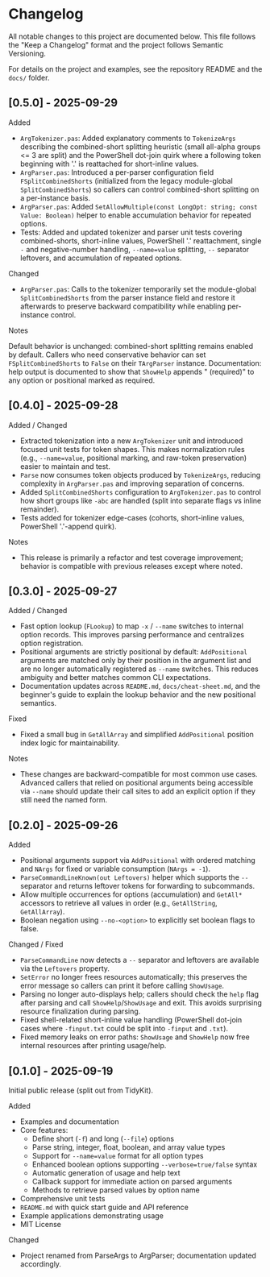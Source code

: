 # Changelog

All notable changes to this project are documented below. This file follows the "Keep a Changelog" format and the project follows Semantic Versioning.

For details on the project and examples, see the repository README and the `docs/` folder.

## [0.5.0] - 2025-09-29

Added

- `ArgTokenizer.pas`: Added explanatory comments to `TokenizeArgs` describing the combined-short splitting heuristic (small all-alpha groups <= 3 are split) and the PowerShell dot-join quirk where a following token beginning with '.' is reattached for short-inline values.
- `ArgParser.pas`: Introduced a per-parser configuration field `FSplitCombinedShorts` (initialized from the legacy module-global `SplitCombinedShorts`) so callers can control combined-short splitting on a per-instance basis.
- `ArgParser.pas`: Added `SetAllowMultiple(const LongOpt: string; const Value: Boolean)` helper to enable accumulation behavior for repeated options.
- Tests: Added and updated tokenizer and parser unit tests covering combined-shorts, short-inline values, PowerShell '.' reattachment, single `-` and negative-number handling, `--name=value` splitting, `--` separator leftovers, and accumulation of repeated options.

Changed

- `ArgParser.pas`: Calls to the tokenizer temporarily set the module-global `SplitCombinedShorts` from the parser instance field and restore it afterwards to preserve backward compatibility while enabling per-instance control.

Notes

Default behavior is unchanged: combined-short splitting remains enabled by default. Callers who
need conservative behavior can set `FSplitCombinedShorts` to `False` on their `TArgParser` instance.
Documentation: help output is documented to show that `ShowHelp` appends " (required)" to any
option or positional marked as required.

## [0.4.0] - 2025-09-28

Added / Changed

- Extracted tokenization into a new `ArgTokenizer` unit and introduced focused unit tests for token shapes. This makes normalization rules (e.g., `--name=value`, positional marking, and raw-token preservation) easier to maintain and test.
- `Parse` now consumes token objects produced by `TokenizeArgs`, reducing complexity in `ArgParser.pas` and improving separation of concerns.
- Added `SplitCombinedShorts` configuration to `ArgTokenizer.pas` to control how short groups like `-abc` are handled (split into separate flags vs inline remainder).
- Tests added for tokenizer edge-cases (cohorts, short-inline values, PowerShell '.'-append quirk).

Notes

- This release is primarily a refactor and test coverage improvement; behavior is compatible with previous releases except where noted.

## [0.3.0] - 2025-09-27

Added / Changed

- Fast option lookup (`FLookup`) to map `-x` / `--name` switches to internal option records. This improves parsing performance and centralizes option registration.
- Positional arguments are strictly positional by default: `AddPositional` arguments are matched only by their position in the argument list and are no longer automatically registered as `--name` switches. This reduces ambiguity and better matches common CLI expectations.
- Documentation updates across `README.md`, `docs/cheat-sheet.md`, and the beginner's guide to explain the lookup behavior and the new positional semantics.

Fixed

- Fixed a small bug in `GetAllArray` and simplified `AddPositional` position index logic for maintainability.

Notes

- These changes are backward-compatible for most common use cases. Advanced callers that relied on positional arguments being accessible via `--name` should update their call sites to add an explicit option if they still need the named form.


## [0.2.0] - 2025-09-26

Added

- Positional arguments support via `AddPositional` with ordered matching and `NArgs` for fixed or variable consumption (`NArgs = -1`).
- `ParseCommandLineKnown(out Leftovers)` helper which supports the `--` separator and returns leftover tokens for forwarding to subcommands.
- Allow multiple occurrences for options (accumulation) and `GetAll*` accessors to retrieve all values in order (e.g., `GetAllString`, `GetAllArray`).
- Boolean negation using `--no-<option>` to explicitly set boolean flags to false.

Changed / Fixed

- `ParseCommandLine` now detects a `--` separator and leftovers are available via the `Leftovers` property.
- `SetError` no longer frees resources automatically; this preserves the error message so callers can print it before calling `ShowUsage`.
- Parsing no longer auto-displays help; callers should check the `help` flag after parsing and call `ShowHelp`/`ShowUsage` and exit. This avoids surprising resource finalization during parsing.
- Fixed shell-related short-inline value handling (PowerShell dot-join cases where `-finput.txt` could be split into `-finput` and `.txt`).
- Fixed memory leaks on error paths: `ShowUsage` and `ShowHelp` now free internal resources after printing usage/help.


## [0.1.0] - 2025-09-19

Initial public release (split out from TidyKit).

Added

- Examples and documentation
- Core features:
  - Define short (`-f`) and long (`--file`) options
  - Parse string, integer, float, boolean, and array value types
  - Support for `--name=value` format for all option types
  - Enhanced boolean options supporting `--verbose=true/false` syntax
  - Automatic generation of usage and help text
  - Callback support for immediate action on parsed arguments
  - Methods to retrieve parsed values by option name
- Comprehensive unit tests
- `README.md` with quick start guide and API reference
- Example applications demonstrating usage
- MIT License

Changed

- Project renamed from ParseArgs to ArgParser; documentation updated accordingly.

